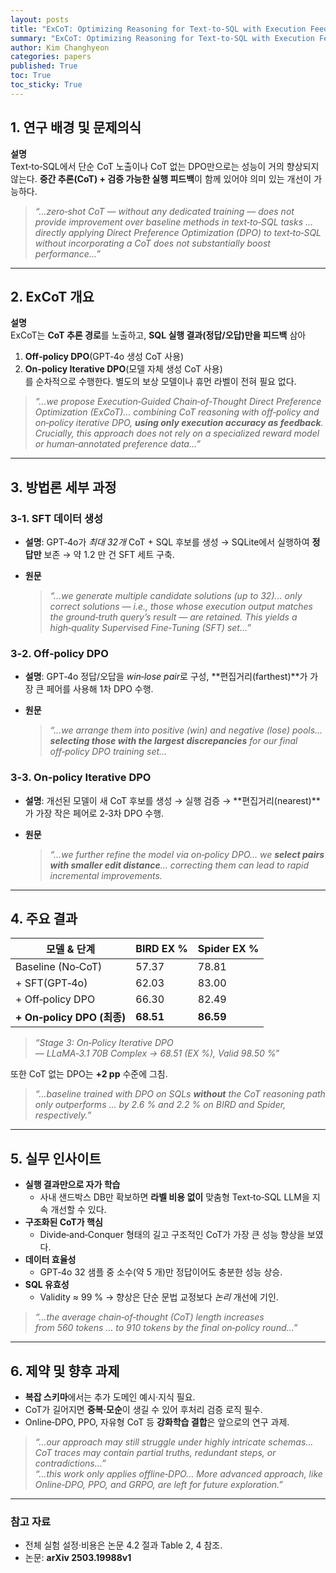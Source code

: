 ```yaml
---
layout: posts
title: "ExCoT: Optimizing Reasoning for Text-to-SQL with Execution Feedback 리뷰"
summary: "ExCoT: Optimizing Reasoning for Text-to-SQL with Execution Feedback 리뷰"
author: Kim Changhyeon
categories: papers
published: True
toc: True
toc_sticky: True
---
```


## 1. 연구 배경 및 문제의식

**설명**  
Text‑to‑SQL에서 단순 CoT 노출이나 CoT 없는 DPO만으로는 성능이 거의 향상되지 않는다. **중간 추론(CoT) + 검증 가능한 실행 피드백**이 함께 있어야 의미 있는 개선이 가능하다.  

> *“…zero‑shot CoT — without any dedicated training — does not provide improvement over baseline methods in text‑to‑SQL tasks … directly applying Direct Preference Optimization (DPO) to text‑to‑SQL without incorporating a CoT does not substantially boost performance…”*  

---

## 2. ExCoT 개요

**설명**  
ExCoT는 **CoT 추론 경로**를 노출하고, **SQL 실행 결과(정답/오답)만을 피드백** 삼아  
1. **Off‑policy DPO**(GPT‑4o 생성 CoT 사용)  
2. **On‑policy Iterative DPO**(모델 자체 생성 CoT 사용)  
를 순차적으로 수행한다. 별도의 보상 모델이나 휴먼 라벨이 전혀 필요 없다.  

> *“…we propose Execution‑Guided Chain‑of‑Thought Direct Preference Optimization (ExCoT)… combining CoT reasoning with off‑policy and on‑policy iterative DPO, **using only execution accuracy as feedback**. Crucially, this approach does not rely on a specialized reward model or human‑annotated preference data…”*  

---

## 3. 방법론 세부 과정

### 3‑1. SFT 데이터 생성
- **설명**: GPT‑4o가 *최대 32개* CoT + SQL 후보를 생성 → SQLite에서 실행하여 **정답만** 보존 → 약 1.2 만 건 SFT 세트 구축.  
- **원문**

  > *“…we generate multiple candidate solutions (up to 32)… only correct solutions — i.e., those whose execution output matches the ground‑truth query’s result — are retained. This yields a high‑quality Supervised Fine‑Tuning (SFT) set…”*

### 3‑2. Off‑policy DPO
- **설명**: GPT‑4o 정답/오답을 *win‑lose pair*로 구성, **편집거리(farthest)**가 가장 큰 페어를 사용해 1차 DPO 수행.  
- **원문**

  > *“…we arrange them into positive (win) and negative (lose) pools… **selecting those with the largest discrepancies** for our final off‑policy DPO training set…*  

### 3‑3. On‑policy Iterative DPO
- **설명**: 개선된 모델이 새 CoT 후보를 생성 → 실행 검증 → **편집거리(nearest)**가 가장 작은 페어로 2‑3차 DPO 수행.  
- **원문**

  > *“…we further refine the model via on‑policy DPO… we **select pairs with smaller edit distance**… correcting them can lead to rapid incremental improvements.*  

---

## 4. 주요 결과

| 모델 & 단계 | BIRD EX % | Spider EX % |
|-------------|-----------|-------------|
| Baseline (No‑CoT) | 57.37 | 78.81 |
| + SFT(GPT‑4o) | 62.03 | 83.00 |
| + Off‑policy DPO | 66.30 | 82.49 |
| **+ On‑policy DPO (최종)** | **68.51** | **86.59** |

> *“Stage 3: On‑Policy Iterative DPO — LLaMA‑3.1 70B Complex → 68.51 (EX %), Valid 98.50 %”*  

또한 CoT 없는 DPO는 **+2 pp** 수준에 그침.  

> *“…baseline trained with DPO on SQLs **without** the CoT reasoning path only outperforms … by 2.6 % and 2.2 % on BIRD and Spider, respectively.”*  

---

## 5. 실무 인사이트

- **실행 결과만으로 자가 학습**  
  - 사내 샌드박스 DB만 확보하면 **라벨 비용 없이** 맞춤형 Text‑to‑SQL LLM을 지속 개선할 수 있다.  
- **구조화된 CoT가 핵심**  
  - Divide‑and‑Conquer 형태의 길고 구조적인 CoT가 가장 큰 성능 향상을 보였다.  
- **데이터 효율성**  
  - GPT‑4o 32 샘플 중 소수(약 5 개)만 정답이어도 충분한 성능 상승.  
- **SQL 유효성**  
  - Validity ≈ 99 % → 향상은 단순 문법 교정보다 *논리* 개선에 기인.  

> *“…the average chain‑of‑thought (CoT) length increases from 560 tokens … to 910 tokens by the final on‑policy round…”*  

---

## 6. 제약 및 향후 과제

- **복잡 스키마**에서는 추가 도메인 예시·지식 필요.  
- CoT가 길어지면 **중복·모순**이 생길 수 있어 후처리 검증 로직 필수.  
- Online‑DPO, PPO, 자유형 CoT 등 **강화학습 결합**은 앞으로의 연구 과제.  

> *“…our approach may still struggle under highly intricate schemas… CoT traces may contain partial truths, redundant steps, or contradictions…”*  
> *“…this work only applies offline‑DPO… More advanced approach, like Online‑DPO, PPO, and GRPO, are left for future exploration.”*  

---

### 참고 자료
- 전체 실험 설정·비용은 논문 4.2 절과 Table 2, 4 참조.  
- 논문: **arXiv 2503.19988v1** 
